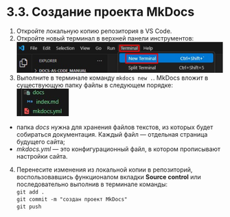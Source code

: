 # 3.3. Создание проекта MkDocs

1) Откройте локальную копию репозитория в VS Code.  
2) Откройте новый терминал в верхней панели инструментов:  
![Скриншот](../images/createPrj/terminal.jpg)  
3) Выполните в терминале команду `mkdocs new .`.
MkDocs вложит в существующую папку файлы в следующем порядке:  
![Скриншот](../images/createPrj/srtucture.jpg)  

- папка *docs* нужна для хранения файлов текстов, из которых будет собираться документация. Каждый файл — отдельная страница будущего сайта;
- *mkdocs.yml* — это конфигурационный файл, в котором прописывают настройки сайта.  

4) Перенесите изменения из локальной копии в репозиторий, воспользовавшись функционалом вкладки **Source control** или последовательно выполнив в терминале команды:  
`git add .`  
`git commit -m "создан проект MkDocs"`  
`git push`  

